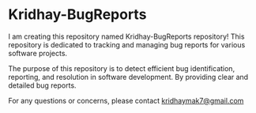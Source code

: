 # Kridhay-BugReports
I am creating this repository named Kridhay-BugReports repository! This repository is dedicated to tracking and managing bug reports for various software projects.

The purpose of this repository is to detect efficient bug identification, reporting, and resolution in software development. 
By providing clear and detailed bug reports.

For any questions or concerns, please contact kridhaymak7@gmail.com
